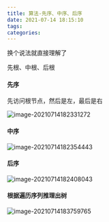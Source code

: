 ```yaml
---
title: 算法-先序、中序、后序
date: 2021-07-14 18:15:10
tags:
categories:
---
```


换个说法就直接理解了

先根、中根、后根

#### 先序

先访问根节点，然后是左，最后是右

![image-20210714182331272](https://picgo-freejim.oss-cn-beijing.aliyuncs.com/to_upload/image-20210714182331272.png)



#### 中序

![image-20210714182354443](https://picgo-freejim.oss-cn-beijing.aliyuncs.com/to_upload/image-20210714182354443.png)

#### 后序

![image-20210714182408043](https://picgo-freejim.oss-cn-beijing.aliyuncs.com/to_upload/image-20210714182408043.png)

#### 根据遍历序列推理出树

![image-20210714183759765](https://picgo-freejim.oss-cn-beijing.aliyuncs.com/to_upload/image-20210714183759765.png)